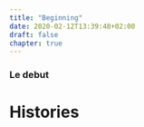 ```yaml
---
title: "Beginning"
date: 2020-02-12T13:39:48+02:00
draft: false
chapter: true
---
```


### Le debut

# Histories